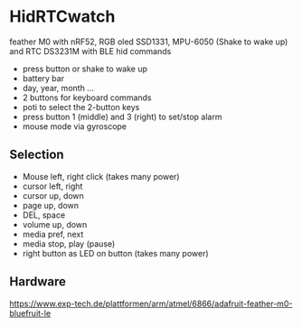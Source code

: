# HidRTCwatch

feather M0 with nRF52, RGB oled SSD1331, MPU-6050 (Shake to wake up) and RTC DS3231M with BLE hid commands

- press button or shake to wake up
- battery bar
- day, year, month ...
- 2 buttons for keyboard commands
- poti to select the 2-button keys
- press button 1 (middle) and 3 (right) to set/stop alarm
- mouse mode via gyroscope

## Selection

- Mouse left, right click (takes many power)
- cursor left, right
- cursor up, down
- page up, down
- DEL, space
- volume up, down
- media pref, next
- media stop, play (pause)
- right button as LED on button (takes many power)

## Hardware

https://www.exp-tech.de/plattformen/arm/atmel/6866/adafruit-feather-m0-bluefruit-le

